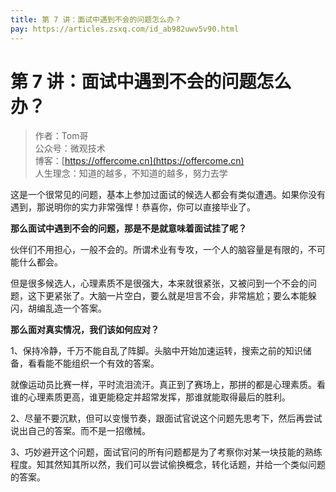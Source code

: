 ```yaml
---
title: 第 7 讲：面试中遇到不会的问题怎么办？
pay: https://articles.zsxq.com/id_ab982uwv5v90.html
---
```


#  第 7 讲：面试中遇到不会的问题怎么办？

> 作者：Tom哥
> <br/>公众号：微观技术
> <br/> 博客：[https://offercome.cn](https://offercome.cn)
> <br/> 人生理念：知道的越多，不知道的越多，努力去学


这是一个很常见的问题，基本上参加过面试的候选人都会有类似遭遇。如果你没有遇到，那说明你的实力非常强悍！恭喜你，你可以直接毕业了。

**那么面试中遇到不会的问题，那是不是就意味着面试挂了呢？**

伙伴们不用担心，一般不会的。所谓术业有专攻，一个人的脑容量是有限的，不可能什么都会。

但是很多候选人，心理素质不是很强大，本来就很紧张，又被问到一个不会的问题，这下更紧张了。大脑一片空白，要么就是坦言不会，非常尴尬；要么本能躲闪，胡编乱造一个答案。

**那么面对真实情况，我们该如何应对？**

1、保持冷静，千万不能自乱了阵脚。头脑中开始加速运转，搜索之前的知识储备，看看能不能组织一个有效的答案。

就像运动员比赛一样，平时流泪流汗。真正到了赛场上，那拼的都是心理素质。看谁的心理素质更高，谁更能稳定并超常发挥，那谁就能取得最后的胜利。

2、尽量不要沉默，但可以变慢节奏，跟面试官说这个问题先思考下，然后再尝试说出自己的答案。而不是一招缴械。

3、巧妙避开这个问题，面试官问的所有问题都是为了考察你对某一块技能的熟练程度。知其然知其所以然，我们可以尝试偷换概念，转化话题，并给一个类似问题的答案。